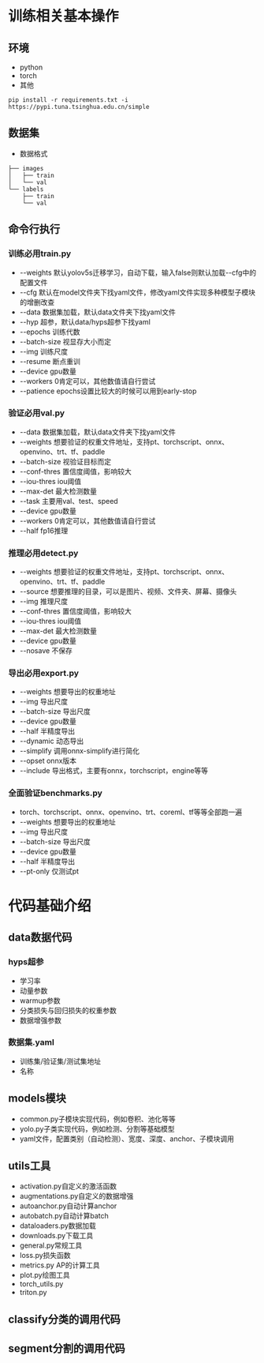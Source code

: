 # 训练相关基本操作
## 环境
+ python
+ torch
+ 其他
```
pip install -r requirements.txt -i  https://pypi.tuna.tsinghua.edu.cn/simple

```
## 数据集
+ 数据格式
```
├── images
│   ├── train
│   └── val
└── labels
    ├── train
    └── val

```
## 命令行执行
### 训练必用train.py
+ --weights 默认yolov5s迁移学习，自动下载，输入false则默认加载--cfg中的配置文件
+ --cfg 默认在model文件夹下找yaml文件，修改yaml文件实现多种模型子模块的增删改查
+ --data 数据集加载，默认data文件夹下找yaml文件
+ --hyp 超参，默认data/hyps超参下找yaml
+ --epochs 训练代数
+ --batch-size 视显存大小而定
+ --img 训练尺度
+ --resume 断点重训
+ --device gpu数量
+ --workers 0肯定可以，其他数值请自行尝试
+ --patience epochs设置比较大的时候可以用到early-stop

### 验证必用val.py
+ --data 数据集加载，默认data文件夹下找yaml文件
+ --weights 想要验证的权重文件地址，支持pt、torchscript、onnx、openvino、trt、tf、paddle
+ --batch-size 视验证目标而定
+ --conf-thres 置信度阈值，影响较大
+ --iou-thres iou阈值
+ --max-det 最大检测数量
+ --task 主要用val、test、speed
+ --device gpu数量
+ --workers 0肯定可以，其他数值请自行尝试
+ --half fp16推理

### 推理必用detect.py
+ --weights 想要验证的权重文件地址，支持pt、torchscript、onnx、openvino、trt、tf、paddle
+ --source 想要推理的目录，可以是图片、视频、文件夹、屏幕、摄像头
+ --img 推理尺度
+ --conf-thres 置信度阈值，影响较大
+ --iou-thres iou阈值
+ --max-det 最大检测数量
+ --device gpu数量
+ --nosave 不保存

### 导出必用export.py
+ --weights 想要导出的权重地址
+ --img 导出尺度
+ --batch-size 导出尺度
+ --device gpu数量
+ --half 半精度导出
+ --dynamic 动态导出
+ --simplify 调用onnx-simplify进行简化
+ --opset onnx版本
+ --include 导出格式，主要有onnx，torchscript，engine等等

### 全面验证benchmarks.py
+ torch、torchscript、onnx、openvino、trt、coreml、tf等等全部跑一遍
+ --weights 想要导出的权重地址
+ --img 导出尺度
+ --batch-size 导出尺度
+ --device gpu数量
+ --half 半精度导出
+ --pt-only 仅测试pt

# 代码基础介绍
## data数据代码
### hyps超参
+ 学习率
+ 动量参数
+ warmup参数
+ 分类损失与回归损失的权重参数
+ 数据增强参数
### 数据集.yaml
+ 训练集/验证集/测试集地址
+ 名称
## models模块
+ common.py子模块实现代码，例如卷积、池化等等
+ yolo.py子类实现代码，例如检测、分割等基础模型
+ yaml文件，配置类别（自动检测）、宽度、深度、anchor、子模块调用
## utils工具
+ activation.py自定义的激活函数
+ augmentations.py自定义的数据增强
+ autoanchor.py自动计算anchor
+ autobatch.py自动计算batch
+ dataloaders.py数据加载
+ downloads.py下载工具
+ general.py常规工具
+ loss.py损失函数
+ metrics.py AP的计算工具
+ plot.py绘图工具
+ torch_utils.py
+ triton.py
## classify分类的调用代码
## segment分割的调用代码
